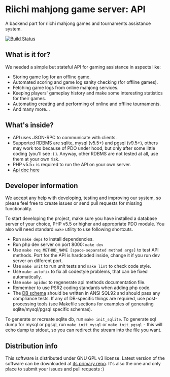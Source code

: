 Riichi mahjong game server: API
===============================

A backend part for riichi mahjong games and tournaments assistance system.

[![Build Status](https://travis-ci.org/Furiten/riichi-api.svg?branch=master)](https://travis-ci.org/Furiten/riichi-api)

What is it for?
---------------

We needed a simple but stateful API for gaming assistance in aspects like:
- Storing game log for an offline game.
- Automated scoring and game log sanity checking (for offline games).
- Fetching game logs from online mahjong services.
- Keeping players' gameplay history and make some interesting statistics for their games.
- Automating creating and performing of online and offline tournaments.
- And many more...

What's inside?
--------------

- API uses JSON-RPC to communicate with clients.
- Supported RDBMS are sqlite, mysql (v5.5+) and pgsql (v9.5+), others may work too because of PDO under hood, but only after some little coding (you'll see :) ). Anyway, other RDBMS are not tested at all, use them at your own risk.
- PHP v5.5+ is required to run the API on your own server.
- [Api doc here](APIDOC.md)

Developer information
---------------------

We accept any help with developing, testing and improving our system, so please feel free to create issues or send pull requests for missing functionality.

To start developing the project, make sure you have installed a database server of your choice, PHP v5.5 or higher and appropriate PDO module.
You also will need standard `make` utility to use following shortcuts.
- Run `make deps` to install dependencies.
- Run php dev server on port 8000: `make dev`
- Use `make req METHOD_NAME [space-separated method args]` to test API methods. Port for the API is hardcoded inside, change it if you run dev server on different port.
- Use `make unit` to run unit tests and `make lint` to check code style.
- Use `make autofix` to fix all codestyle problems, that can be fixed automatically.
- Use `make apidoc` to regenerate api methods documentation file.
- Remember to use PSR2 coding standards when adding php code.
- The [DB schema](src/fixtures/init/ansi.sql) should be written in ANSI SQL92 and should pass any compliance tests. If any of DB-specific things are required, use post-processing tools (see Makefile sections for examples of generating sqlite/mysql/pgsql specific schemas).

To generate or recreate sqlite db, run `make init_sqlite`.
To generate sql dump for mysql or pgsql, run `make init_mysql` or `make init_pgsql` - this will echo dump to stdout, so you can redirect the stream into the file you want.

Distribution info
-----------------

This software is distributed under GNU GPL v3 license. Latest version of the software can be downloaded at [its primary repo](https://github.com/Furiten/riichi-api). It's also the one and only place to submit your issues and pull requests :)